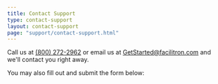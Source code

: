 ```yaml
---
title: Contact Support
type: contact-support
layout: contact-support
page: "support/contact-support.html"
---
```


Call us at [(800) 272-2962](tel:+8002722962) or email us at <GetStarted@facilitron.com> and we'll contact you right away.

You may also fill out and submit the form below:
